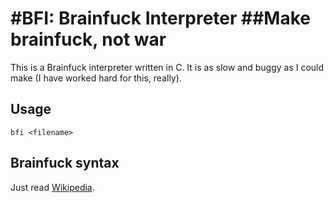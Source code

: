 #BFI: Brainfuck Interpreter
##Make brainfuck, not war
===========
This is a Brainfuck interpreter written in C. 
It is as slow and buggy as I could make (I have worked hard for this, really).

## Usage
	bfi <filename>

## Brainfuck syntax
Just read [Wikipedia](http://en.wikipedia.org/wiki/Brainfuck#Commands "Brainfuck is sexy").
